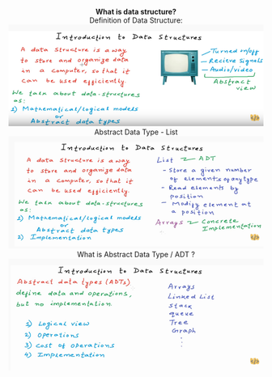 <p style="text-align: center;"> <strong> What is data structure? <br/></strong>
Definition of Data Structure:<br/>
<img src="./images/1.png">
Abstract Data Type - List<br/>
<img src="./images/2.png">
What is Abstract Data Type / ADT ?<br/>
<img src="./images/3.png">
</p>